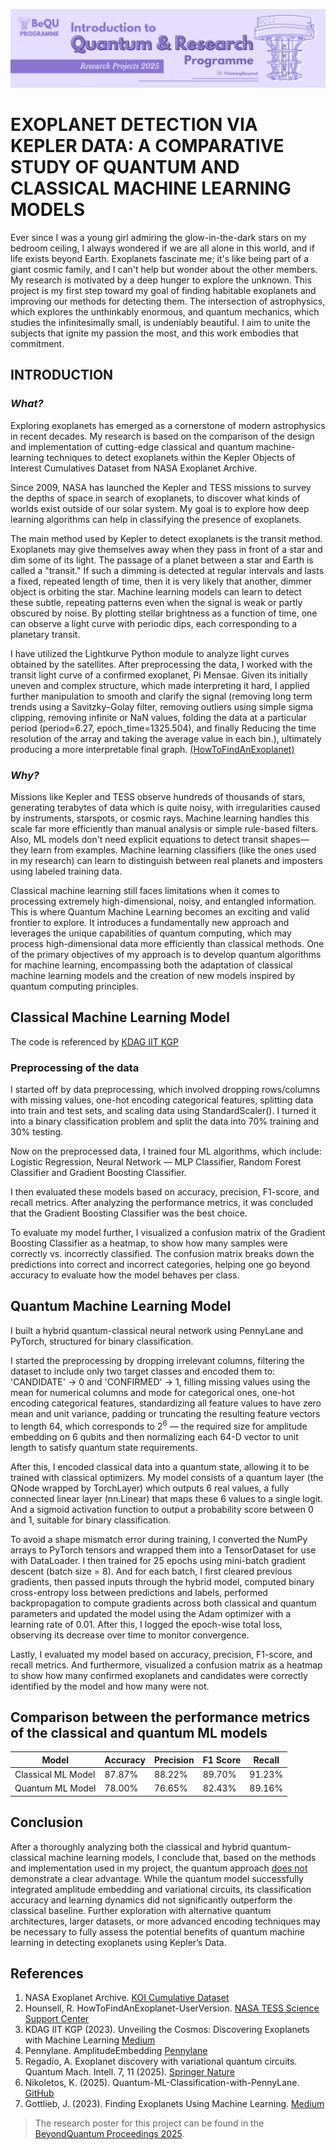 ![BeyondQuantum Banner for Research Projects](../BeyondQuantum_Banner_Research_Projects_2025.png)

# EXOPLANET DETECTION VIA KEPLER DATA: A COMPARATIVE STUDY OF QUANTUM AND CLASSICAL MACHINE LEARNING MODELS

Ever since I was a young girl admiring the glow-in-the-dark stars on my bedroom ceiling, I always wondered if we are all alone in this world, and if life exists beyond Earth. Exoplanets fascinate me; it's like being part of a giant cosmic family, and I can't help but wonder about the other members. My research is motivated by a deep hunger to explore the unknown. This project is my first step toward my goal of finding habitable exoplanets and improving our methods for detecting them. The intersection of astrophysics, which explores the unthinkably enormous, and quantum mechanics, which studies the infinitesimally small, is undeniably beautiful. I aim to unite the subjects that ignite my passion the most, and this work embodies that commitment.

## **INTRODUCTION**

### _What?_

Exploring exoplanets has emerged as a cornerstone of modern astrophysics in recent decades. My research is based on the comparison of the design and implementation of cutting-edge classical and quantum machine-learning techniques to detect exoplanets within the Kepler Objects of Interest Cumulatives Dataset from NASA Exoplanet Archive.

Since 2009, NASA has launched the Kepler and TESS missions to survey the depths of space in search of exoplanets, to discover what kinds of worlds exist outside of our solar system. My goal is to explore how deep learning algorithms can help in classifying the presence of exoplanets.

The main method used by Kepler to detect exoplanets is the transit method. Exoplanets may give themselves away when they pass in front of a star and dim some of its light. The passage of a planet between a star and Earth is called a "transit." If such a dimming is detected at regular intervals and lasts a fixed, repeated length of time, then it is very likely that another, dimmer object is orbiting the star. Machine learning models can learn to detect these subtle, repeating patterns even when the signal is weak or partly obscured by noise. By plotting stellar brightness as a function of time, one can observe a light curve with periodic dips, each corresponding to a planetary transit.

I have utilized the Lightkurve Python module to analyze light curves obtained by the satellites. After preprocessing the data, I worked with the transit light curve of a confirmed exoplanet, Pi Mensae. Given its initially uneven and complex structure, which made interpreting it hard, I applied further manipulation to smooth and clarify the signal (removing long term trends using a Savitzky–Golay filter, removing outliers using simple sigma clipping, removing infinite or NaN values, folding the data at a particular period (period=6.27, epoch_time=1325.504), and finally Reducing the time resolution of the array and taking the average value in each bin.), ultimately producing a more interpretable final graph. [(HowToFindAnExoplanet)](https://heasarc.gsfc.nasa.gov/docs/tess/HowToFindAnExoplanet-UserVersion.html)

### _Why?_

Missions like Kepler and TESS observe hundreds of thousands of stars, generating terabytes of data which is quite noisy, with irregularities caused by instruments, starspots, or cosmic rays. Machine learning handles this scale far more efficiently than manual analysis or simple rule-based filters. Also, ML models don't need explicit equations to detect transit shapes—they learn from examples. Machine learning classifiers (like the ones used in my research) can learn to distinguish between real planets and imposters using labeled training data.

Classical machine learning still faces limitations when it comes to processing extremely high-dimensional, noisy, and entangled information. This is where Quantum Machine Learning becomes an exciting and valid frontier to explore. It introduces a fundamentally new approach and leverages the unique capabilities of quantum computing, which may process high-dimensional data more efficiently than classical methods. One of the primary objectives of my approach is to develop quantum algorithms for machine learning, encompassing both the adaptation of classical machine learning models and the creation of new models inspired by quantum computing principles.

## Classical Machine Learning Model

The code is referenced by [KDAG IIT KGP](https://kdagiit.medium.com/unveiling-the-cosmos-discovering-exoplanets-with-machine-learning-2b841ed40f85)

### Preprocessing of the data

I started off by data preprocessing, which involved dropping rows/columns with missing values, one-hot encoding categorical features, splitting data into train and test sets, and scaling data using StandardScaler(). I turned it into a binary classification problem and split the data into 70% training and 30% testing.

Now on the preprocessed data, I trained four ML algorithms, which include: Logistic Regression, Neural Network — MLP Classifier, Random Forest Classifier and Gradient Boosting Classifier.

I then evaluated these models based on accuracy, precision, F1-score, and recall metrics. After analyzing the performance metrics, it was concluded that the Gradient Boosting Classifier was the best choice.

To evaluate my model further, I visualized a confusion matrix of the Gradient Boosting Classifier as a heatmap, to show how many samples were correctly vs. incorrectly classified. The confusion matrix breaks down the predictions into correct and incorrect categories, helping one go beyond accuracy to evaluate how the model behaves per class.

## Quantum Machine Learning Model

I built a hybrid quantum-classical neural network using PennyLane and PyTorch, structured for binary classification.

I started the preprocessing by dropping irrelevant columns, filtering the dataset to include only two target classes and encoded them to: 'CANDIDATE' → 0 and 'CONFIRMED' → 1, filling missing values using the mean for numerical columns and mode for categorical ones, one-hot encoding categorical features, standardizing all feature values to have zero mean and unit variance, padding or truncating the resulting feature vectors to length 64, which corresponds to 2<sup>6</sup> — the required size for amplitude embedding on 6 qubits and then normalizing each 64-D vector to unit length to satisfy quantum state requirements.

After this, I encoded classical data into a quantum state, allowing it to be trained with classical optimizers. My model consists of a quantum layer (the QNode wrapped by TorchLayer) which outputs 6 real values, a fully connected linear layer (nn.Linear) that maps these 6 values to a single logit. And a sigmoid activation function to output a probability score between 0 and 1, suitable for binary classification.

To avoid a shape mismatch error during training, I converted the NumPy arrays to PyTorch tensors and wrapped them into a TensorDataset for use with DataLoader. I then trained for 25 epochs using mini-batch gradient descent (batch size = 8). And for each batch, I first cleared previous gradients, then passed inputs through the hybrid model, computed binary cross-entropy loss between predictions and labels, performed backpropagation to compute gradients across both classical and quantum parameters and updated the model using the Adam optimizer with a learning rate of 0.01. After this, I logged the epoch-wise total loss, observing its decrease over time to monitor convergence.

Lastly, I evaluated my model based on accuracy, precision, F1-score, and recall metrics. And furthermore, visualized a confusion matrix as a heatmap to show how many confirmed exoplanets and candidates were correctly identified by the model and how many were not.

## Comparison between the performance metrics of the classical and quantum ML models


| Model               | Accuracy | Precision | F1 Score | Recall  |
|---------------------|----------|-----------|----------|---------|
| Classical ML Model  | 87.87%   | 88.22%    | 89.70%   | 91.23%  |
| Quantum ML Model    | 78.00%   | 76.65%    | 82.43%   | 89.16%  |

## Conclusion
After a thoroughly analyzing both the classical and hybrid quantum-classical machine learning models, I conclude that, based on the methods and implementation used in my project, the quantum approach <ins> does not </ins> demonstrate a clear advantage. While the quantum model successfully integrated amplitude embedding and variational circuits, its classification accuracy and learning dynamics did not significantly outperform the classical baseline. Further exploration with alternative quantum architectures, larger datasets, or more advanced encoding techniques may be necessary to fully assess the potential benefits of quantum machine learning in detecting exoplanets using Kepler’s Data.

## References
1. NASA Exoplanet Archive. [KOI Cumulative Dataset](https://exoplanetarchive.ipac.caltech.edu/cgi-bin/TblView/nph-tblView?app=ExoTbls&config=cumulative)
2. Hounsell, R. HowToFindAnExoplanet-UserVersion. [NASA TESS Science Support Center](https://heasarc.gsfc.nasa.gov/docs/tess/HowToFindAnExoplanet-UserVersion.html)
3. KDAG IIT KGP (2023). Unveiling the Cosmos: Discovering Exoplanets with Machine Learning [Medium](https://kdagiit.medium.com/unveiling-the-cosmos-discovering-exoplanets-with-machine-learning-2b841ed40f85)
4. Pennylane. AmplitudeEmbedding [Pennylane](https://docs.pennylane.ai/en/stable/code/api/pennylane.AmplitudeEmbedding.html)
5. Regadío, A. Exoplanet discovery with variational quantum circuits. Quantum Mach. Intell. 7, 11 (2025). [Springer Nature](https://doi.org/10.1007/s42484-024-00229-1)
6.  Nikoletos, K. (2025). Quantum-ML-Classification-with-PennyLane. [GitHub](https://github.com/Nikoletos-K/Quantum-ML-Classification-with-PennyLane)
7.  Gottlieb, J. (2023). Finding Exoplanets Using Machine Learning. [Medium](https://medium.com/@joshuadavidgottlieb/finding-exoplanets-using-machine-learning-e9d93b95c182)



   
> The research poster for this project can be found in the [BeyondQuantum Proceedings 2025](https://thinkingbeyond.education/beyondquantum_proceedings_2025/).


